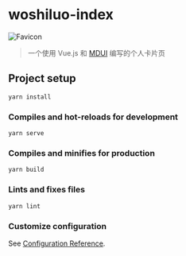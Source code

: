 # woshiluo-index

![Favicon](https://woshiluo.com/favicon.png)

> 一个使用 Vue.js 和 [MDUI](https://www.mdui.org/) 编写的个人卡片页

## Project setup
```
yarn install
```

### Compiles and hot-reloads for development
```
yarn serve
```

### Compiles and minifies for production
```
yarn build
```

### Lints and fixes files
```
yarn lint
```

### Customize configuration
See [Configuration Reference](https://cli.vuejs.org/config/).
